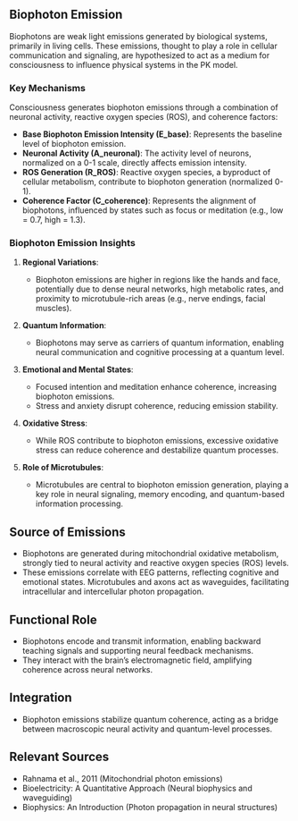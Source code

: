 ## Biophoton Emission

Biophotons are weak light emissions generated by biological systems, primarily in living cells. These emissions, thought to play a role in cellular communication and signaling, are hypothesized to act as a medium for consciousness to influence physical systems in the PK model.

### Key Mechanisms
Consciousness generates biophoton emissions through a combination of neuronal activity, reactive oxygen species (ROS), and coherence factors:
- **Base Biophoton Emission Intensity (E_base)**: Represents the baseline level of biophoton emission.
- **Neuronal Activity (A_neuronal)**: The activity level of neurons, normalized on a 0-1 scale, directly affects emission intensity.
- **ROS Generation (R_ROS)**: Reactive oxygen species, a byproduct of cellular metabolism, contribute to biophoton generation (normalized 0-1).
- **Coherence Factor (C_coherence)**: Represents the alignment of biophotons, influenced by states such as focus or meditation (e.g., low = 0.7, high = 1.3).

### Biophoton Emission Insights
1. **Regional Variations**:
   - Biophoton emissions are higher in regions like the hands and face, potentially due to dense neural networks, high metabolic rates, and proximity to microtubule-rich areas (e.g., nerve endings, facial muscles).

2. **Quantum Information**:
   - Biophotons may serve as carriers of quantum information, enabling neural communication and cognitive processing at a quantum level.

3. **Emotional and Mental States**:
   - Focused intention and meditation enhance coherence, increasing biophoton emissions.
   - Stress and anxiety disrupt coherence, reducing emission stability.

4. **Oxidative Stress**:
   - While ROS contribute to biophoton emissions, excessive oxidative stress can reduce coherence and destabilize quantum processes.

5. **Role of Microtubules**:
   - Microtubules are central to biophoton emission generation, playing a key role in neural signaling, memory encoding, and quantum-based information processing.

## Source of Emissions
- Biophotons are generated during mitochondrial oxidative metabolism, strongly tied to neural activity and reactive oxygen species (ROS) levels.
- These emissions correlate with EEG patterns, reflecting cognitive and emotional states. Microtubules and axons act as waveguides, facilitating intracellular and intercellular photon propagation.

## Functional Role
- Biophotons encode and transmit information, enabling backward teaching signals and supporting neural feedback mechanisms.
- They interact with the brain’s electromagnetic field, amplifying coherence across neural networks.

## Integration
- Biophoton emissions stabilize quantum coherence, acting as a bridge between macroscopic neural activity and quantum-level processes.

## Relevant Sources
- Rahnama et al., 2011 (Mitochondrial photon emissions)
- Bioelectricity: A Quantitative Approach (Neural biophysics and waveguiding)
- Biophysics: An Introduction (Photon propagation in neural structures)
